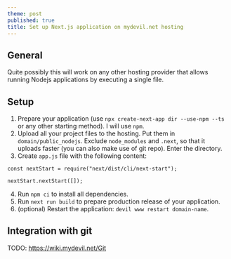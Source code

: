 ```yaml
---
theme: post
published: true
title: Set up Next.js application on mydevil.net hosting
---
```

## General

Quite possibly this will work on any other hosting provider that allows running Nodejs applications by executing a single file.

## Setup

1. Prepare your application (use `npx create-next-app dir --use-npm --ts` or any other starting method). I will use `npm`.
2. Upload all your project files to the hosting. Put them in `domain/public_nodejs`. Exclude `node_modules` and `.next`, so that it uploads faster (you can also make use of git repo). Enter the directory.
3. Create `app.js` file with the following content:
```
const nextStart = require("next/dist/cli/next-start");

nextStart.nextStart([]);
```
4. Run `npm ci` to install all dependencies.
5. Run `next run build` to prepare production release of your application.
6. (optional) Restart the application: `devil www restart domain-name`.

## Integration with git

TODO: https://wiki.mydevil.net/Git